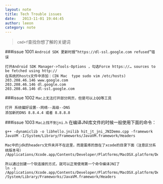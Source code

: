 ```yaml
---
layout: note
title: Tech Trouble issues
date:   2013-11-01 19:44:45
author: leeon
category: note
---
```

> `cmd+f`查找你想了解的关键词

###issue 1001 
`Android SDK 更新时报“https://dl-ssl.google.com refused”错误`

    打开Android SDK Manager->Tools-Options ，勾选Force https://… sources to be fetched using http://
    在系统的hosts文件中添加：(IN Mac  type sudo vim /etc/hosts)
    203.208.46.146 www.google.com
    203.208.46.146 dl.google.com 
    203.208.46.146 dl-ssl.google.com


###issue 1002
`Mac上无法打开部分网页，但是可以上QQ等工具`

    打开 系统偏好设置--网络--高级--DNS
    添加新的DNS 8.8.4.4 或者 8.8.8.8


###issue 1003
`Mac上找不到jni.h`
    在编译JNI库文件的时候一般使用下面的命令：

    g++ -dynamiclib -o libhello.jnilib hit_jt_jni_JNIDemo.cpp -framework JavaVM -I/System/Library/Frameworks/JavaVM.framework/Headers

    Mac中的jdk的headers文件夹并不在这里，而是蛋疼的放在了xcode的目录下面（注意区分系统版本号）
    /Applications/Xcode.app/Contents/Developer/Platforms/MacOSX.platform/Developer/SDKs/MacOSX10.9.sdk/System/Library/Frameworks/JavaVM.framework/Versions/A/Headers/

    所以通过创建一个软连接的方式，就可以正常使用第一个命令编译JNI了
    ln -s /Applications/Xcode.app/Contents/Developer/Platforms/MacOSX.platform/Developer/SDKs/MacOSX10.9.sdk/System/Library/Frameworks/JavaVM.framework/Versions/A/Headers/ /System/Library/Frameworks/JavaVM.framework/Headers

